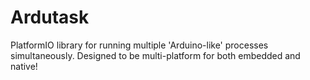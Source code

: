# Ardutask
PlatformIO library for running multiple 'Arduino-like' processes simultaneously. Designed to be multi-platform for both embedded and native!